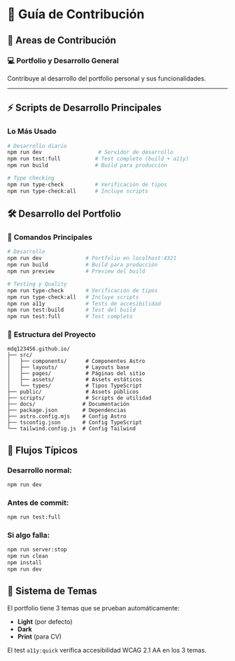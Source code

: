 # 🤝 Guía de Contribución

## 🎯 Areas de Contribución

### 💻 **Portfolio y Desarrollo General**
Contribuye al desarrollo del portfolio personal y sus funcionalidades.

---

## ⚡ Scripts de Desarrollo Principales

### **Lo Más Usado**

```bash
# Desarrollo diario
npm run dev                  # Servidor de desarrollo
npm run test:full           # Test completo (build + a11y)  
npm run build               # Build para producción

# Type checking
npm run type-check          # Verificación de tipos
npm run type-check:all      # Incluye scripts
```

## 🛠️ Desarrollo del Portfolio

### 🚀 **Comandos Principales**

```bash
# Desarrollo
npm run dev              # Portfolio en localhost:4321
npm run build            # Build para producción
npm run preview          # Preview del build

# Testing y Quality
npm run type-check       # Verificación de tipos
npm run type-check:all   # Incluye scripts
npm run a11y             # Tests de accesibilidad
npm run test:build       # Test del build
npm run test:full        # Test completo
```

### 📁 **Estructura del Proyecto**

```
mdq123456.github.io/
├── src/
│   ├── components/      # Componentes Astro
│   ├── layouts/         # Layouts base
│   ├── pages/           # Páginas del sitio
│   ├── assets/          # Assets estáticos
│   └── types/           # Tipos TypeScript
├── public/              # Assets públicos
├── scripts/             # Scripts de utilidad
├── docs/               # Documentación
├── package.json        # Dependencias
├── astro.config.mjs    # Config Astro
├── tsconfig.json       # Config TypeScript
└── tailwind.config.js  # Config Tailwind
```

## 🎯 Flujos Típicos

### Desarrollo normal:
```bash
npm run dev
```

### Antes de commit:
```bash
npm run test:full
```

### Si algo falla:
```bash
npm run server:stop
npm run clean
npm install
npm run dev
```

## 🎨 Sistema de Temas

El portfolio tiene 3 temas que se prueban automáticamente:
- **Light** (por defecto)
- **Dark** 
- **Print** (para CV)

El test `a11y:quick` verifica accesibilidad WCAG 2.1 AA en los 3 temas.
